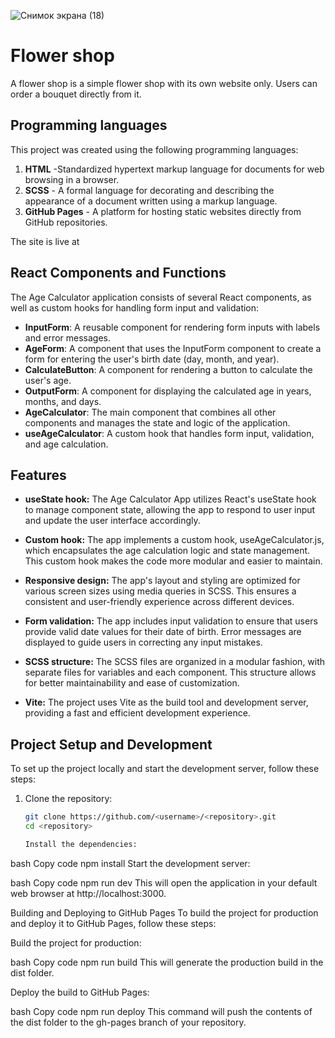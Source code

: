 ![Снимок экрана (18)](https://github.com/leramakarshina/cite/assets/134495040/c9bf94fd-f36f-4802-b5b6-96f6a62fe32b)


# Flower shop

A flower shop is a simple flower shop with its own website only. Users can order a bouquet directly from it.

## Programming languages

This project was created using the following programming languages:

1. **HTML** -Standardized hypertext markup language for documents for web browsing in a browser.
2. **SCSS** - A formal language for decorating and describing the appearance of a document written using a markup language.
3. **GitHub Pages** - A platform for hosting static websites directly from GitHub repositories.

The site is live at 

## React Components and Functions

The Age Calculator application consists of several React components, as well as custom hooks for handling form input and validation:

- **InputForm**: A reusable component for rendering form inputs with labels and error messages.
- **AgeForm**: A component that uses the InputForm component to create a form for entering the user's birth date (day, month, and year).
- **CalculateButton**: A component for rendering a button to calculate the user's age.
- **OutputForm**: A component for displaying the calculated age in years, months, and days.
- **AgeCalculator**: The main component that combines all other components and manages the state and logic of the application.
- **useAgeCalculator**: A custom hook that handles form input, validation, and age calculation.

## Features

- **useState hook:**
  The Age Calculator App utilizes React's useState hook to manage component state, allowing the app to respond to user input and update the user interface accordingly.

- **Custom hook:**
  The app implements a custom hook, useAgeCalculator.js, which encapsulates the age calculation logic and state management. This custom hook makes the code more modular and easier to maintain.

- **Responsive design:**
  The app's layout and styling are optimized for various screen sizes using media queries in SCSS. This ensures a consistent and user-friendly experience across different devices.

- **Form validation:**
  The app includes input validation to ensure that users provide valid date values for their date of birth. Error messages are displayed to guide users in correcting any input mistakes.

- **SCSS structure:**
  The SCSS files are organized in a modular fashion, with separate files for variables and each component. This structure allows for better maintainability and ease of customization.

- **Vite:**
  The project uses Vite as the build tool and development server, providing a fast and efficient development experience.

## Project Setup and Development

To set up the project locally and start the development server, follow these steps:

1. Clone the repository:

   ```bash
   git clone https://github.com/<username>/<repository>.git
   cd <repository>

   Install the dependencies:
   ```

bash
Copy code
npm install
Start the development server:

bash
Copy code
npm run dev
This will open the application in your default web browser at http://localhost:3000.

Building and Deploying to GitHub Pages
To build the project for production and deploy it to GitHub Pages, follow these steps:

Build the project for production:

bash
Copy code
npm run build
This will generate the production build in the dist folder.

Deploy the build to GitHub Pages:

bash
Copy code
npm run deploy
This command will push the contents of the dist folder to the gh-pages branch of your repository.
